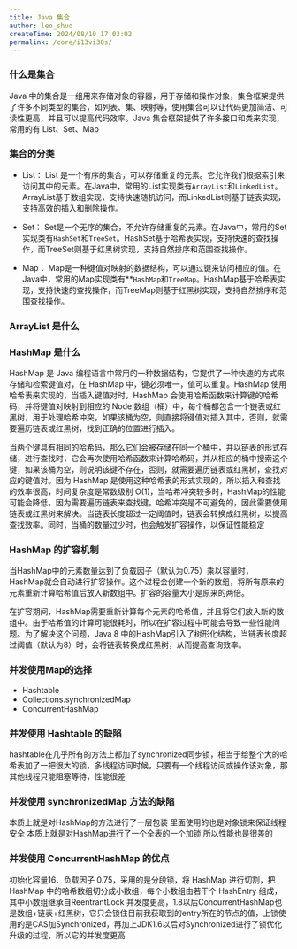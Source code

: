 ```yaml
---
title: Java 集合
author: leo_shuo
createTime: 2024/08/10 17:03:02
permalink: /core/i13vi38s/
---
```

### 什么是集合

Java 中的集合是一组用来存储对象的容器，用于存储和操作对象，集合框架提供了许多不同类型的集合，如列表、集、映射等，使用集合可以让代码更加简洁、可读性更高，并且可以提高代码效率。Java 集合框架提供了许多接口和类来实现，常用的有 List、Set、Map

### 集合的分类

- List：
List 是一个有序的集合，可以存储重复的元素。它允许我们根据索引来访问其中的元素。在Java中，常用的List实现类有`ArrayList`和`LinkedList`。ArrayList基于数组实现，支持快速随机访问，而LinkedList则基于链表实现，支持高效的插入和删除操作。

- Set：
Set是一个无序的集合，不允许存储重复的元素。在Java中，常用的Set实现类有`HashSet`和`TreeSet`。HashSet基于哈希表实现，支持快速的查找操作，而TreeSet则基于红黑树实现，支持自然排序和范围查找操作。

- Map：
Map是一种键值对映射的数据结构，可以通过键来访问相应的值。在Java中，常用的Map实现类有**`HashMap`和`TreeMap`。HashMap基于哈希表实现，支持快速的查找操作，而TreeMap则基于红黑树实现，支持自然排序和范围查找操作。

### ArrayList 是什么

### HashMap 是什么

HashMap 是 Java 编程语言中常用的一种数据结构，它提供了一种快速的方式来存储和检索键值对，在 HashMap 中，键必须唯一，值可以重复。HashMap 使用哈希表来实现的，当插入键值对时，HashMap 会使用哈希函数来计算键的哈希码，并将键值对映射到相应的 Node 数组（桶）中，每个桶都包含一个链表或红黑树，用于处理哈希冲突，如果该桶为空，则直接将键值对插入其中，否则，就需要遍历链表或红黑树，找到正确的位置进行插入。

当两个键具有相同的哈希码，那么它们会被存储在同一个桶中，并以链表的形式存储，进行查找时，它会再次使用哈希函数来计算哈希码，并从相应的桶中搜索这个键，如果该桶为空，则说明该键不存在，否则，就需要遍历链表或红黑树，查找对应的键值对。因为 HashMap 是使用这种哈希表的形式实现的，所以插入和查找的效率很高，时间复杂度是常数级别 O(1)，当哈希冲突较多时，HashMap的性能可能会降低，因为需要遍历链表来查找键。哈希冲突是不可避免的，因此需要使用链表或红黑树来解决。当链表长度超过一定阈值时，链表会转换成红黑树，以提高查找效率。同时，当桶的数量过少时，也会触发扩容操作，以保证性能稳定

### HashMap 的扩容机制

当HashMap中的元素数量达到了负载因子（默认为0.75）乘以容量时，HashMap就会自动进行扩容操作。这个过程会创建一个新的数组，将所有原来的元素重新计算哈希值后放入新数组中。扩容的容量大小是原来的两倍。

在扩容期间，HashMap需要重新计算每个元素的哈希值，并且将它们放入新的数组中。由于哈希值的计算可能很耗时，所以在扩容过程中可能会导致一些性能问题。为了解决这个问题，Java 8 中的HashMap引入了树形化结构，当链表长度超过阈值（默认为8）时，会将链表转换成红黑树，从而提高查询效率。

### 并发使用Map的选择

- Hashtable
- Collections.synchronizedMap
- ConcurrentHashMap

### 并发使用 Hashtable 的缺陷

hashtable在几乎所有的方法上都加了synchronized同步锁，相当于给整个大的哈希表加了一把很大的锁，多线程访问时候，只要有一个线程访问或操作该对象，那其他线程只能阻塞等待，性能很差

### 并发使用 synchronizedMap 方法的缺陷

本质上就是对HashMap的方法进行了一层包装 里面使用的也是对象锁来保证线程安全 本质上就是对HashMap进行了一个全表的一个加锁 所以性能也是很差的

### 并发使用 ConcurrentHashMap 的优点

初始化容量16、负载因子 0.75，采用的是分段锁，将 HashMap 进行切割，把 HashMap 中的哈希数组切分成小数组，每个小数组由若干个 HashEntry 组成，其中小数组继承自ReentrantLock 并发度更高，1.8以后ConcurrentHashMap也是数组+链表+红黑树，它只会锁住目前我获取到的entry所在的节点的值，上锁使用的是CAS加Synchronized，再加上JDK1.6以后对Synchronized进行了锁优化升级的过程，所以它的并发度更高